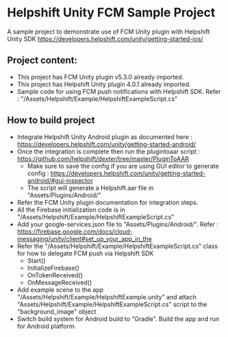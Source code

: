 # Helpshift Unity FCM Sample Project

A sample project to demonstrate use of FCM Unity plugin with Helpshift Unity SDK
https://developers.helpshift.com/unity/getting-started-ios/

## Project content:
* This project has FCM Unity plugin v5.3.0 already imported. 
* This project has Helpshift Unity plugin 4.0.1 already imported.
* Sample code for using FCM push notifications with Helpshift SDK. Refer : "/Assets/Helpshift/Example/HelpshiftExampleScript.cs"

## How to build project
* Integrate Helpshift Unity Android plugin as documented here : https://developers.helpshift.com/unity/getting-started-android/
* Once the integration is complete then run the plugintoaar script : https://github.com/helpshift/dexter/tree/master/PluginToAAR
	* Make sure to save the config if you are using GUI editor to generate config : https://developers.helpshift.com/unity/getting-started-android/#gui-inspector
	* The script will generate a Helpshift.aar file in "Assets/Plugins/Android/"
* Refer the FCM Unity plugin documentation for integration steps.
* All the Firebase initialization code is in "/Assets/Helpshift/Example/HelpshiftExampleScript.cs"
* Add your google-services.json file to "Assets/Plugins/Android/". Refer : https://firebase.google.com/docs/cloud-messaging/unity/client#set_up_your_app_in_the
* Refer the "/Assets/Helpshift/Example/HelpshiftExampleScript.cs" class for how to delegate FCM push via Helpshift SDK
	* Start()
	* InitializeFirebase()
	* OnTokenReceived()
	* OnMessageReceived()
* Add example scene to the app "/Assets/Helpshift/Example/HelpshiftExample.unity" and attach "Assets/Helpshift/Example/HelpshiftExampleScript.cs" script to the "background_image" object
* Switch build system for Android build to "Gradle". Build the app and run for Android platform.